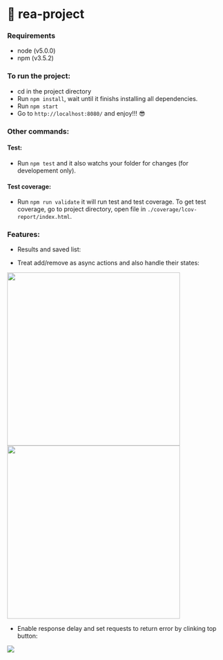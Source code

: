 # 🦄 rea-project

### Requirements
- node (v5.0.0)
- npm (v3.5.2)

### To run the project:
- cd in the project directory
- Run `npm install`, wait until it finishs installing all dependencies.
- Run `npm start`
- Go to `http://localhost:8080/` and enjoy!!! 😎

### Other commands:
#### Test:
- Run `npm test` and it also watchs your folder for changes (for developement only).  

#### Test coverage: 
- Run `npm run validate` it will run test and test coverage. To get test coverage, go to project directory, open file in `./coverage/lcov-report/index.html`.
 
### Features:
- Results and saved list:  

- Treat add/remove as async actions and also handle their states:  
<img src="https://cloud.githubusercontent.com/assets/3213579/16363766/13f839e2-3bff-11e6-8830-b68fc1ed7212.gif" width="400">
<img src="https://cloud.githubusercontent.com/assets/3213579/16363768/2a407610-3bff-11e6-8a95-c1193aa60f39.gif" width="400">

- Enable response delay and set requests to return error by clinking top button:  
<img src="https://cloud.githubusercontent.com/assets/3213579/16363791/f873abe2-3bff-11e6-89f4-d054916be4f5.gif" style="text-align: center; margin: 0 auto;">


